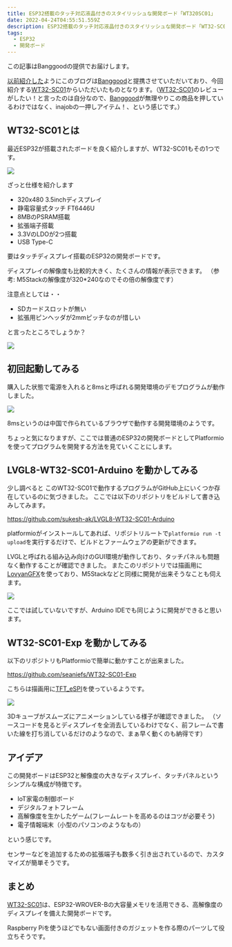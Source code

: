 ```yaml
---
title: ESP32搭載のタッチ対応液晶付きのスタイリッシュな開発ボード「WT320SC01」
date: 2022-04-24T04:55:51.559Z
description: ESP32搭載のタッチ対応液晶付きのスタイリッシュな開発ボード「WT32-SC01」のレビューです
tags:
  - ESP32
  - 開発ボード
---
```

この記事はBanggoodの提供でお届けします。

[以前紹介した](../../post/中国ecサイトbanggood/)ようにこのブログは[Banggood](https://jp.banggood.com/?p=0M092355466124202012)と提携させていただいており、今回紹介する[WT32-SC01](https://www.banggood.com/ja/WT32-SC01-ESP32-Development-Board-with-3_5-inch-320X480-Capacitive-Multi-Touch-LCD-Screen-Built-In-bluetooth-WIFI-p-1921644.html?p=0M092355466124202012)からいただいたものとなります。（[WT32-SC01](https://www.banggood.com/ja/WT32-SC01-ESP32-Development-Board-with-3_5-inch-320X480-Capacitive-Multi-Touch-LCD-Screen-Built-In-bluetooth-WIFI-p-1921644.html?p=0M092355466124202012)のレビューがしたい！と言ったのは自分なので、[Banggood](https://jp.banggood.com/?p=0M092355466124202012)が無理やりこの商品を押しているわけではなく、inajobの一押しアイテム！、という感じです。）

## WT32-SC01とは

最近ESP32が搭載されたボードを良く紹介しますが、WT32-SC01もその1つです。

![](img/wt32-sc01-case.jpg)

ざっと仕様を紹介します

* 320x480 3.5inchディスプレイ
* 静電容量式タッチ FT6446U
* 8MBのPSRAM搭載
* 拡張端子搭載
* 3.3VのLDOが2つ搭載
* USB Type-C

要はタッチディスプレイ搭載のESP32の開発ボードです。

ディスプレイの解像度も比較的大きく、たくさんの情報が表示できます。
（参考: M5Stackの解像度が320*240なのでその倍の解像度です）

注意点としては・・

* SDカードスロットが無い
* 拡張用ピンヘッダが2mmピッチなのが惜しい

と言ったところでしょうか？

![](img/wt32-sc01-back.jpg)

## 初回起動してみる

購入した状態で電源を入れると8msと呼ばれる開発環境のデモプログラムが動作しました。

![](img/wt32-sc01-8ms.jpg)

8msというのは中国で作られているブラウザで動作する開発環境のようです。

ちょっと気になりますが、ここでは普通のESP32の開発ボードとしてPlatformioを使ってプログラムを開発する方法を見ていくことにします。

## LVGL8-WT32-SC01-Arduino を動かしてみる

少し調べると このWT32-SC01で動作するプログラムがGitHub上にいくつか存在しているのに気づきました。
ここでは以下のリポジトリをビルドして書き込みしてみます。

https://github.com/sukesh-ak/LVGL8-WT32-SC01-Arduino

platformioがインストールしてあれば、リポジトリルートで`platformio run -t upload`を実行するだけで、ビルドとファームウェアの更新ができます。

LVGLと呼ばれる組み込み向けのGUI環境が動作しており、タッチパネルも問題なく動作することが確認できました。
またこのリポジトリでは描画用に[LovyanGFX](https://github.com/lovyan03/LovyanGFX)を使っており、M5Stackなどと同様に開発が出来そうなことも伺えます。

![](img/wt32-sc01-lvgl.jpg)

ここでは試していないですが、Arduino IDEでも同じように開発ができると思います。

## WT32-SC01-Exp を動かしてみる

以下のリポジトリもPlatformioで簡単に動かすことが出来ました。

https://github.com/seaniefs/WT32-SC01-Exp

こちらは描画用に[TFT_eSPI](https://github.com/Bodmer/TFT_eSPI)を使っているようです。

![](img/wt32-sc01-cube.jpg)

3Dキューブがスムーズにアニメーションしている様子が確認できました。
（ソースコードを見るとディスプレイを全消去しているわけでなく、前フレームで書いた線を打ち消しているだけのようなので、まぁ早く動くのも納得です）

## アイデア

この開発ボードはESP32と解像度の大きなディスプレイ、タッチパネルというシンプルな構成が特徴です。

* IoT家電の制御ボード
* デジタルフォトフレーム
* 高解像度を生かしたゲーム(フレームレートを高めるのはコツが必要そう)
* 電子情報端末（小型のパソコンのようなもの）

という感じです。

センサーなどを追加するための拡張端子も数多く引き出されているので、カスタマイズが簡単そうです。

## まとめ

[WT32-SC01](https://www.banggood.com/ja/WT32-SC01-ESP32-Development-Board-with-3_5-inch-320X480-Capacitive-Multi-Touch-LCD-Screen-Built-In-bluetooth-WIFI-p-1921644.html?p=0M092355466124202012)は、ESP32-WROVER-Bの大容量メモリを活用できる、高解像度のディスプレイを備えた開発ボードです。

Raspberry Piを使うほどでもない画面付きのガジェットを作る際のパーツして役立ちそうです。